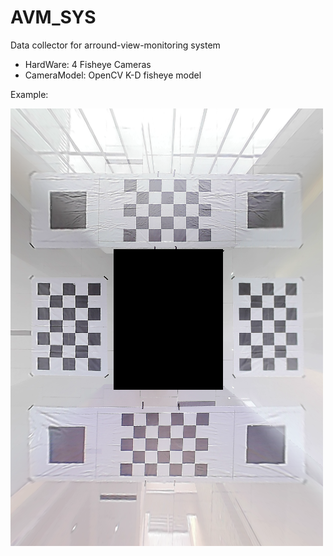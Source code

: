 # AVM_SYS

Data collector for arround-view-monitoring system

- HardWare: 4 Fisheye Cameras
- CameraModel: OpenCV K-D fisheye model 

Example:

![alt text](pics/calib.png "AVM image")

